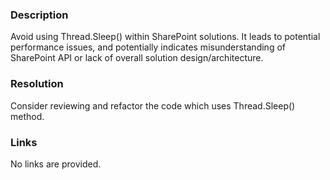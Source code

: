 ﻿---
Title: Thread.Sleep() usage
FileName: resp510201.html
---
### Description
Avoid using Thread.Sleep() within SharePoint solutions. 
It leads to potential performance issues, and potentially indicates misunderstanding of SharePoint API or lack of overall solution design/architecture.

### Resolution
Consider reviewing and refactor the code which uses Thread.Sleep() method.

### Links
No links are provided.